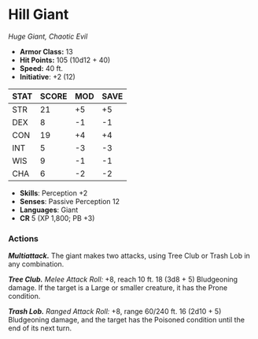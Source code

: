 # Hill Giant

*Huge Giant, Chaotic Evil*

- **Armor Class:** 13
- **Hit Points:** 105 (10d12 + 40)
- **Speed:** 40 ft.
- **Initiative**: +2 (12)

|STAT|SCORE|MOD|SAVE|
| --- | --- | --- | ---- |
| STR | 21 | +5 | +5 |
| DEX | 8 | -1 | -1 |
| CON | 19 | +4 | +4 |
| INT | 5 | -3 | -3 |
| WIS | 9 | -1 | -1 |
| CHA | 6 | -2 | -2 |

- **Skills**: Perception +2
- **Senses**: Passive Perception 12
- **Languages**: Giant
- **CR** 5 (XP 1,800; PB +3)

### Actions

***Multiattack.*** The giant makes two attacks, using Tree Club or Trash Lob in any combination.

***Tree Club.*** *Melee Attack Roll:* +8, reach 10 ft. 18 (3d8 + 5) Bludgeoning damage. If the target is a Large or smaller creature, it has the Prone condition.

***Trash Lob.*** *Ranged Attack Roll:* +8, range 60/240 ft. 16 (2d10 + 5) Bludgeoning damage, and the target has the Poisoned condition until the end of its next turn.

